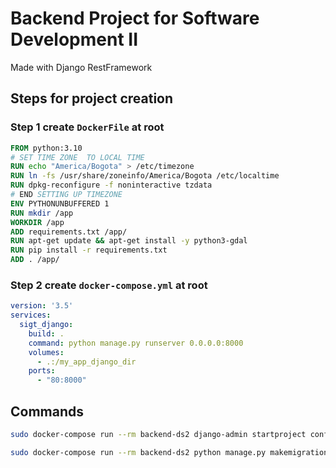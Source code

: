 # Backend Project for Software Development II
Made with Django RestFramework

## Steps for project creation
### Step 1 create `DockerFile` at root
```dockerfile
FROM python:3.10
# SET TIME ZONE  TO LOCAL TIME
RUN echo "America/Bogota" > /etc/timezone
RUN ln -fs /usr/share/zoneinfo/America/Bogota /etc/localtime
RUN dpkg-reconfigure -f noninteractive tzdata
# END SETTING UP TIMEZONE
ENV PYTHONUNBUFFERED 1
RUN mkdir /app
WORKDIR /app
ADD requirements.txt /app/
RUN apt-get update && apt-get install -y python3-gdal
RUN pip install -r requirements.txt
ADD . /app/
```
### Step 2 create `docker-compose.yml` at root
```yml
version: '3.5'
services:
  sigt_django:
    build: .
    command: python manage.py runserver 0.0.0.0:8000
    volumes:
      - .:/my_app_django_dir
    ports:
      - "80:8000"
```

## Commands
```bash
sudo docker-compose run --rm backend-ds2 django-admin startproject config .
```
```bash
sudo docker-compose run --rm backend-ds2 python manage.py makemigrations
```

